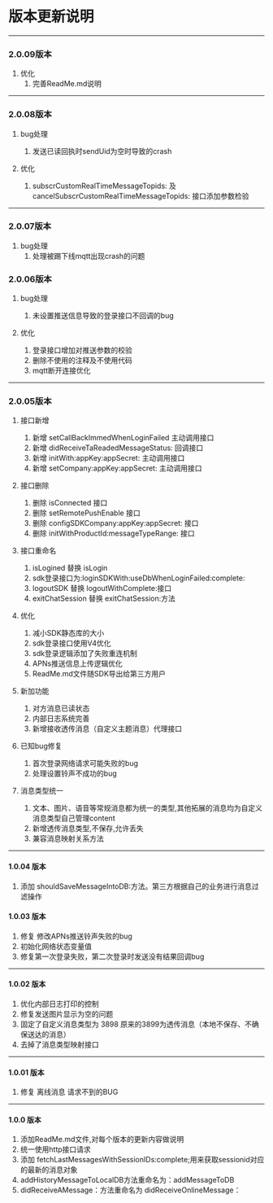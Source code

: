 # 版本更新说明
***
### 2.0.09版本
1. 优化
    1.  完善ReadMe.md说明

***
### 2.0.08版本
1. bug处理
    1. 发送已读回执时sendUid为空时导致的crash

2. 优化
    1. subscrCustomRealTimeMessageTopids: 及 cancelSubscrCustomRealTimeMessageTopids: 接口添加参数检验

***
### 2.0.07版本
1. bug处理
    1.  处理被踢下线mqtt出现crash的问题


### 2.0.06版本
1. bug处理
    1. 未设置推送信息导致的登录接口不回调的bug

2. 优化
    1. 登录接口增加对推送参数的校验
    2. 删除不使用的注释及不使用代码
    3. mqtt断开连接优化


***

### 2.0.05版本
1. 接口新增
    1. 新增 setCallBackImmedWhenLoginFailed 主动调用接口
    2. 新增 didReceiveTaReadedMessageStatus:  回调接口
    3. 新增 initWith:appKey:appSecret:  主动调用接口
    4. 新增 setCompany:appKey:appSecret: 主动调用接口

2. 接口删除
    1. 删除 isConnected 接口
    2. 删除 setRemotePushEnable 接口
    3. 删除 configSDKCompany:appKey:appSecret: 接口
    4. 删除 initWithProductId:messageTypeRange: 接口

3. 接口重命名
    1. isLogined 替换 isLogin
    2. sdk登录接口为:loginSDKWith:useDbWhenLoginFailed:complete:
    3. logoutSDK 替换 logoutWithComplete:接口
    4. exitChatSession 替换 exitChatSession:方法

4. 优化
    1. 减小SDK静态库的大小
    2. sdk登录接口使用V4优化
    3. sdk登录逻辑添加了失败重连机制
    4. APNs推送信息上传逻辑优化
    5. ReadMe.md文件随SDK导出给第三方用户

5. 新加功能
    1. 对方消息已读状态
    2. 内部日志系统完善
    3. 新增接收透传消息（自定义主题消息）代理接口

6. 已知bug修复
    1. 首次登录网络请求可能失败的bug
    2. 处理设置铃声不成功的bug

7. 消息类型统一
    1. 文本、图片、语音等常规消息都为统一的类型,其他拓展的消息均为自定义消息类型自己管理content
    2. 新增透传消息类型,不保存,允许丢失
    3. 兼容消息映射关系方法



***
#### 1.0.04 版本

1. 添加 shouldSaveMessageIntoDB:方法。第三方根据自己的业务进行消息过滤操作


#### 1.0.03 版本

1. 修复 修改APNs推送铃声失败的bug
2. 初始化网络状态变量值
3. 修复第一次登录失败，第二次登录时发送没有结果回调bug

***

#### 1.0.02 版本

1.  优化内部日志打印的控制
2.  修复发送图片显示为空的问题
3.  固定了自定义消息类型为 3898  原来的3899为透传消息（本地不保存、不确保送达的消息）
4.  去掉了消息类型映射接口

***

#### 1.0.01 版本

1.  修复 离线消息 请求不到的BUG

***

#### 1.0.0 版本

1. 添加ReadMe.md文件,对每个版本的更新内容做说明
2. 统一使用http接口请求
3. 添加 fetchLastMessagesWithSessionIDs:complete;用来获取sessionid对应的最新的消息对象
4. addHistoryMessageToLocalDB方法重命名为：addMessageToDB
5. didReceiveAMessage：方法重命名为 didReceiveOnlineMessage：


